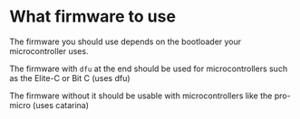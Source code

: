 # What firmware to use

The firmware you should use depends on the bootloader your microcontroller uses.

The firmware with `dfu` at the end should be used for microcontrollers such as the Elite-C or Bit C (uses dfu)

The firmware without it should be usable with microcontrollers like the pro-micro (uses catarina)